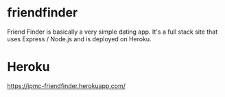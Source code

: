 # friendfinder
Friend Finder is basically a very simple dating app. It's a full stack site that uses Express / Node.js and is deployed on Heroku.

# Heroku
https://jpmc-friendfinder.herokuapp.com/
